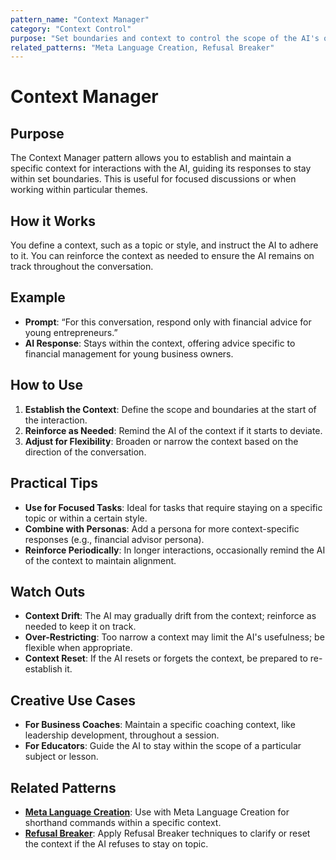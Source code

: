 ```yaml
---
pattern_name: "Context Manager"
category: "Context Control"
purpose: "Set boundaries and context to control the scope of the AI's output."
related_patterns: "Meta Language Creation, Refusal Breaker"
---
```


# Context Manager

## Purpose
The Context Manager pattern allows you to establish and maintain a specific context for interactions with the AI, guiding its responses to stay within set boundaries. This is useful for focused discussions or when working within particular themes.

## How it Works
You define a context, such as a topic or style, and instruct the AI to adhere to it. You can reinforce the context as needed to ensure the AI remains on track throughout the conversation.

## Example
- **Prompt**: “For this conversation, respond only with financial advice for young entrepreneurs.”
- **AI Response**: Stays within the context, offering advice specific to financial management for young business owners.

## How to Use
1. **Establish the Context**: Define the scope and boundaries at the start of the interaction.
2. **Reinforce as Needed**: Remind the AI of the context if it starts to deviate.
3. **Adjust for Flexibility**: Broaden or narrow the context based on the direction of the conversation.

## Practical Tips
- **Use for Focused Tasks**: Ideal for tasks that require staying on a specific topic or within a certain style.
- **Combine with Personas**: Add a persona for more context-specific responses (e.g., financial advisor persona).
- **Reinforce Periodically**: In longer interactions, occasionally remind the AI of the context to maintain alignment.

## Watch Outs
- **Context Drift**: The AI may gradually drift from the context; reinforce as needed to keep it on track.
- **Over-Restricting**: Too narrow a context may limit the AI's usefulness; be flexible when appropriate.
- **Context Reset**: If the AI resets or forgets the context, be prepared to re-establish it.

## Creative Use Cases
- **For Business Coaches**: Maintain a specific coaching context, like leadership development, throughout a session.
- **For Educators**: Guide the AI to stay within the scope of a particular subject or lesson.

## Related Patterns
- **[Meta Language Creation](meta-language-creation.md)**: Use with Meta Language Creation for shorthand commands within a specific context.
- **[Refusal Breaker](refusal-breaker.md)**: Apply Refusal Breaker techniques to clarify or reset the context if the AI refuses to stay on topic.